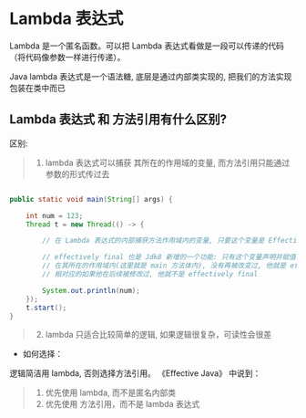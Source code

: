 
# Lambda 表达式
Lambda 是一个匿名函数。可以把 Lambda 表达式看做是一段可以传递的代码（将代码像参数一样进行传递）。



Java lambda 表达式是一个语法糖, 底层是通过内部类实现的, 把我们的方法实现包装在类中而已



## Lambda 表达式 和 方法引用有什么区别?

区别: 

>1. lambda 表达式可以捕获 其所在的作用域的变量, 而方法引用只能通过参数的形式传过去
```java 

public static void main(String[] args) {

    int num = 123;
    Thread t = new Thread(() -> {

        // 在 Lambda 表达式的内部捕获方法作用域内的变量, 只要这个变量是 Effectively final

        // effectively final 也是 Jdk8 新增的一个功能: 只有这个变量声明并赋值了,
        // 在其所在的作用域内(这里就是 main 方法体内), 没有再被改变过, 他就是 effectively final的。
        // 相对应的如果他在后续被修改过, 他就不是 effectively final

        System.out.println(num);
    });
    t.start();
}

```
>2. lambda 只适合比较简单的逻辑, 如果逻辑很复杂，可读性会很差

* 如何选择：

逻辑简洁用 lambda, 否则选择方法引用。 《Effective Java》 中说到：
>1. 优先使用 lambda, 而不是匿名内部类
>2. 优先使用 方法引用，而不是 lambda 表达式
